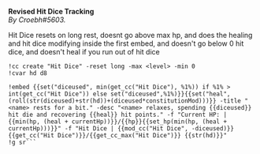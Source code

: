 **Revised Hit Dice Tracking**  
*By Croebh#5603.*  
  
Hit Dice resets on long rest, doesnt go above max hp, and does the healing and hit dice modifying inside the first embed, and doesn't go below 0 hit dice, and doesn't heal if you run out of hit dice  
  
`!cc create "Hit Dice" -reset long -max <level> -min 0`  
`!cvar hd d8`  
  
```!alias shortrest multiline  
!embed {{set("diceused", min(get_cc("Hit Dice"), %1%)) if %1% > int(get_cc("Hit Dice")) else set("diceused",%1%)}}{{set("heal",(roll(str(diceused)+str(hd))+(diceused*constitutionMod)))}} -title "<name> rests for a bit." -desc "<name> relaxes, spending {{diceused}} hit die and recovering {{heal}} hit points." -f "Current HP: | {{min(hp, (heal + currentHp))}}/{{hp}}{{set_hp(min(hp, (heal + currentHp)))}}" -f "Hit Dice | {{mod_cc("Hit Dice", -diceused)}}{{get_cc("Hit Dice")}}/{{get_cc_max("Hit Dice")}} {{str(hd)}}"  
!g sr```